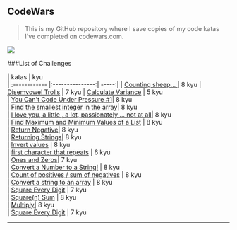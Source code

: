 ## CodeWars

> This is my GitHub repository where I save copies of my code katas I've completed on codewars.com.

![](https://www.codewars.com/users/edwight-delgado/badges/large)

###List of Challenges

| katas  | kyu  
| :------------ |:---------------:| -----:|
| [Counting sheep... ](https://www.codewars.com/kata/54edbc7200b811e956000556/train/python/605eb7068554d1000710503f) | 8 kyu 
| [Disemvowel Trolls](https://www.codewars.com/kata/52fba66badcd10859f00097e/train/python/605bd84ce312ee0023ab9998)  | 7 kyu 
|   [Calculate Variance](https://www.codewars.com/kata/5266fba01283974e720000fa/train/python/605d35fc966544002c96c355)     | 5 kyu       
|  [You Can't Code Under Pressure #1](https://www.codewars.com/kata/53ee5429ba190077850011d4/train/python/605bd6869317f70023f771f1)| 8 kyu       
|  [Find the smallest integer in the array](https://www.codewars.com/kata/53ee5429ba190077850011d4/train/python/605bd6869317f70023f771f1)| 8 kyu      
| [ I love you, a little , a lot, passionately ... not at all](https://www.codewars.com/kata/57f24e6a18e9fad8eb000296/train/python/6057a4475cec540043fc7197)| 8 kyu      
| [Find Maximum and Minimum Values of a List](https://www.codewars.com/kata/577a98a6ae28071780000989/train/python/6057a1b9808f270033861633) | 8 kyu       
|  [Return Negative](https://www.codewars.com/kata/55685cd7ad70877c23000102/train/python/60579ee2b12f090039ffa557)| 8 kyu      
| [Returning Strings](https://www.codewars.com/kata/55a70521798b14d4750000a4/train/python/605797cb04dac8000b1597f7)| 8 kyu       
| [Invert values](https://www.codewars.com/kata/5899dc03bc95b1bf1b0000ad/train/python/605796ef1abd890014b83cc9) | 8 kyu      
| [first character that repeats](https://www.codewars.com/kata/54f9f4d7c41722304e000bbb/train/python/6057907ab12f09001cff6b50) | 6 kyu       
| [Ones and Zeros](https://www.codewars.com/kata/578553c3a1b8d5c40300037c/train/python/605753ed04dac8001b137f7a)| 7 kyu       
| [Convert a Number to a String!](https://www.codewars.com/kata/5265326f5fda8eb1160004c8/train/python/60503fcc754bcc000e68ca8b)  | 8 kyu       
| [Count of positives / sum of negatives](https://www.codewars.com/kata/576bb71bbbcf0951d5000044/train/python/60554f2dc5eb360044bc6581) | 8 kyu      
|   [Convert a string to an array](https://www.codewars.com/kata/57e76bc428d6fbc2d500036d/train/python/60554b42c53bb4003b221adf) | 8 kyu       
| [Square Every Digit](https://www.codewars.com/kata/546e2562b03326a88e000020/train/python/60553d8e2ed9d00024ab73cc) | 7 kyu       
| [Square(n) Sum](https://www.codewars.com/kata/50654ddff44f800200000004/train/python/6050403b291df500107edefd) | 8 kyu       
| [Multiply](https://www.codewars.com/kata/50654ddff44f800200000004/train/python/6050403b291df500107edefd)| 8 kyu       
|  [Square Every Digit](https://www.codewars.com/kata/546e2562b03326a88e000020/train/python/60553d8e2ed9d00024ab73cc)  | 7 kyu       
                
----